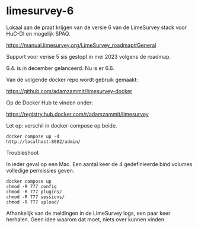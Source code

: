# limesurvey-6


Lokaal aan de praat krijgen van de versie 6 van de LimeSurvey stack voor HuC-DI en mogelijk SPAQ.

https://manual.limesurvey.org/LimeSurvey_roadmap#General

Support voor verise 5 sis gestopt in mei 2023 volgens de roadmap.

6.4. is in december gelanceerd. Nu is er 6.6.

Van de volgende docker repo wordt gebruik gemaakt:

https://github.com/adamzammit/limesurvey-docker

Op de Docker Hub te vinden onder:

https://registry.hub.docker.com/r/adamzammit/limesurvey

Let op: verschil in docker-compose op beide.


    docker compose up -d
    http://localhost:8082/admin/

Troubleshoot

In ieder geval op een Mac. Een aantal keer de 4 gedefinieerde bind volumes volledige permissies geven.
    
    docker compose up 
    chmod -R 777 config
    chmod -R 777 plugins/
    chmod -R 777 sessions/
    chmod -R 777 upload/

Afhankelijk van de meldingen in de LimeSurvey logs, een paar keer herhalen.
Geen idee waarom dat moet, niets over kunnen vinden 